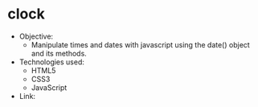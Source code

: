 # clock
* Objective:
    * Manipulate times and dates with javascript using the date() object and its methods.
* Technologies used: 
    * HTML5 
    * CSS3
    * JavaScript
* Link: 